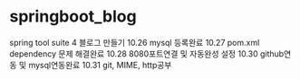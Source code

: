 # springboot_blog
spring tool suite 4
블로그 만들기
10.26 mysql 등록완료
10.27 pom.xml dependency 문제 해결완료
10.28 8080포트연결 및 자동완성 설정
10.30 github연동 및 mysql연동완료
10.31 git, MIME, http공부

